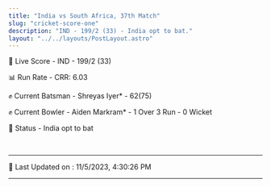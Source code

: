 ```yaml
---
title: "India vs South Africa, 37th Match"
slug: "cricket-score-one"
description: "IND - 199/2 (33) - India opt to bat."
layout: "../../layouts/PostLayout.astro"
---
```


🔴 Live Score - IND - 199/2 (33)  

📊 Run Rate - CRR: 6.03  

✊ Current Batsman - Shreyas Iyer* - 62(75)  

✊ Current Bowler - Aiden Markram* - 1 Over 3 Run - 0 Wicket  

📑 Status - India opt to bat

<br />

***

📝 Last Updated on : 11/5/2023, 4:30:26 PM

***

